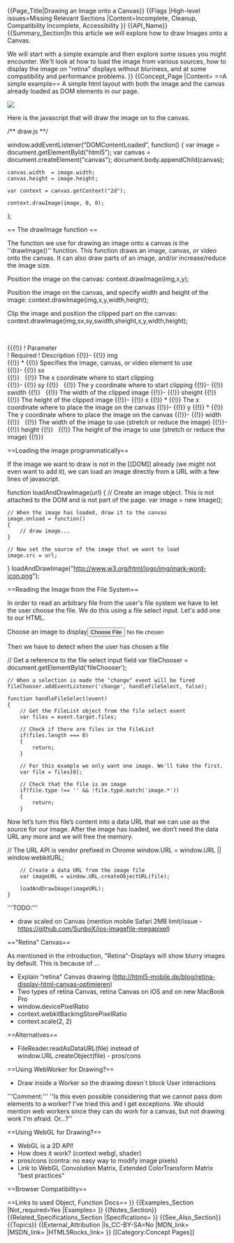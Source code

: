 {{Page_Title|Drawing an Image onto a Canvas}}
{{Flags
|High-level issues=Missing Relevant Sections
|Content=Incomplete, Cleanup, Compatibility Incomplete, Accessibility
}}
{{API_Name}}
{{Summary_Section|In this article we will explore how to draw Images onto a Canvas. 

We will start with a simple example and then explore some issues you might encounter. We'll look at how to load the image from various sources, how to display the image on "retina" displays without bluriness, and at some compatibility and performance problems.
}}
{{Concept_Page
|Content=
==A simple example==
A simple html layout with both the image and the canvas already loaded as DOM elements in our page.
 
<syntaxhighlight lang="html5">
<!DOCTYPE html>
<html>
    <head>
        <title>Image drawing</title>
        <script type="text/javascript" src="draw.js"></script>
    </head>
    <body>
        <img id="html5" src="http://www.w3.org/html/logo/img/mark-word-icon.png" />
    </body>
</html>
</syntaxhighlight>

Here is the javascript that will draw the image on to the canvas.

<syntaxhighlight lang="javascript">
/** draw.js **/

window.addEventListener("DOMContentLoaded", function()
{
    var image  = document.getElementById("html5");
    var canvas = document.createElement("canvas");
    document.body.appendChild(canvas);

    canvas.width  = image.width;
    canvas.height = image.height;

    var context = canvas.getContext("2d");

    context.drawImage(image, 0, 0);
};
</syntaxhighlight>

== The drawImage function ==

The function we use for drawing an image onto a canvas is the ''drawImage()'' function. This function draws an image, canvas, or video onto the canvas. It can also draw parts of an image, and/or increase/reduce the image size.

Position the image on the canvas:
<syntaxhighlight lang="javascript">
context.drawImage(img,x,y);
</syntaxhighlight>

Position the image on the canvas, and specify width and height of the image:
<syntaxhighlight lang="javascript">
context.drawImage(img,x,y,width,height);
</syntaxhighlight>

Clip the image and position the clipped part on the canvas:
<syntaxhighlight lang="javascript">
context.drawImage(img,sx,sy,swidth,sheight,x,y,width,height);
</syntaxhighlight>

<br/>

{{{!}}
! Parameter 	
! Required
! Description
{{!}}-
{{!}} img 	
{{!}} *
{{!}} Specifies the image, canvas, or video element to use 	
{{!}}-
{{!}} sx 	
{{!}} &nbsp;
{{!}} The x coordinate where to start clipping 	
{{!}}-
{{!}} sy
{{!}} &nbsp;
{{!}} The y coordinate where to start clipping
{{!}}-
{{!}} swidth
{{!}} &nbsp;
{{!}} The width of the clipped image
{{!}}-
{{!}} sheight
{{!}} &nbsp;
{{!}} The height of the clipped image
{{!}}-
{{!}} x
{{!}} *
{{!}} The x coordinate where to place the image on the canvas
{{!}}-
{{!}} y
{{!}} *
{{!}} The y coordinate where to place the image on the canvas
{{!}}-
{{!}} width
{{!}} &nbsp;
{{!}} The width of the image to use (stretch or reduce the image)
{{!}}-
{{!}} height
{{!}} &nbsp;
{{!}} The height of the image to use (stretch or reduce the image)
{{!}}}

==Loading the image programmatically==

If the image we want to draw is not in the [[DOM]] already (we might not even want to add it), we can load an image directly from a URL with a few lines of javascript.

<syntaxhighlight lang="javascript">
function loadAndDrawImage(url)
{
    // Create an image object. This is not attached to the DOM and is not part of the page.
    var image = new Image();

    // When the image has loaded, draw it to the canvas
    image.onload = function()
    {
        // draw image...
    }

    // Now set the source of the image that we want to load
    image.src = url;
}
loadAndDrawImage("http://www.w3.org/html/logo/img/mark-word-icon.png");
</syntaxhighlight>

==Reading the Image from the File System==

In order to read an arbitrary file from the user's file system we have to let the user choose the file. We do this using a file select input. Let's add one to our HTML.

 <nowiki>
    <label for="fileChooser">Choose an image to display</label><input type="file" name="fileChooser" id="fileChooser" accept="image/jpeg">
</nowiki>

Then we have to detect when the user has chosen a file

 <nowiki>
    // Get a reference to the file select input field
    var fileChooser = document.getElementById('fileChooser');

    // When a selection is made the "change" event will be fired
    fileChooser.addEventListener('change', handleFileSelect, false);

    function handleFileSelect(event)
    {
        // Get the FileList object from the file select event
        var files = event.target.files;
        
        // Check if there are files in the FileList
        if(files.length === 0)
        {
            return;
        }
        
        // For this example we only want one image. We'll take the first.
        var file = files[0];
        
        // Check that the file is an image
        if(file.type !== '' && !file.type.match('image.*'))
        {
            return;
        }
</nowiki>

Now let’s turn this file’s content into a data URL that we can use as the source for our image. After the image has loaded, we don’t need the data URL any more and we will free the memory.

 <nowiki>
        // The URL API is vendor prefixed in Chrome
        window.URL = window.URL || window.webkitURL;

        // Create a data URL from the image file
        var imageURL = window.URL.createObjectURL(file);

        loadAndDrawImage(imageURL);
    }
</nowiki>


'''TODO:''' 

* draw scaled on Canvas (mention mobile Safari 2MB limit/issue - https://github.com/SunboX/ios-imagefile-megapixel)

=="Retina" Canvas==

As mentioned in the introduction, "Retina"-Displays will show blurry images by default. This is because of ...

* Explain "retina" Canvas drawing (http://html5-mobile.de/blog/retina-display-html-canvas-optimieren)
* Two types of retina Canvas, retina Canvas on iOS and on new MacBook Pro
* window.devicePixelRatio
* context.webkitBackingStorePixelRatio
* context.scale(2, 2)

==Alternatives==

* FileReader.readAsDataURL(file) instead of window.URL.createObject(file) - pros/cons

==Using WebWorker for Drawing?==

* Draw inside a Worker so the drawing doesn´t block User interactions

'''Comment:''' ''Is this even possible considering that we cannot pass dom elements to a worker? I've tried this and I get exceptions. We should mention web workers since they can do work for a canvas, but not drawing work I'm afraid. Or...?''

==Using WebGL for Drawing?==

* WebGL is a 2D API!
* How does it work? (context webgl, shader)
* pros/cons (contra: no easy way to modify image pixels)
* Link to WebGL Convolution Matrix, Extended ColorTransform Matrix "best practices"

==Browser Compatibility==

==Links to used Object, Function Docs==
}}
{{Examples_Section
|Not_required=Yes
|Examples=
}}
{{Notes_Section}}
{{Related_Specifications_Section
|Specifications=
}}
{{See_Also_Section}}
{{Topics}}
{{External_Attribution
|Is_CC-BY-SA=No
|MDN_link=
|MSDN_link=
|HTML5Rocks_link=
}}
[[Category:Concept Pages]]